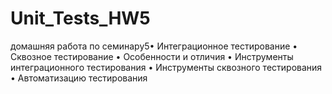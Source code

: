 # Unit_Tests_HW5
домашняя работа по семинару5• Интеграционное тестирование • Сквозное тестирование • Особенности и отличия • Инструменты интеграционного тестирования • Инструменты сквозного тестирования • Автоматизацию тестирования
